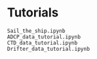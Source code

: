 # Tutorials

```{nbgallery}
Sail_the_ship.ipynb
ADCP_data_tutorial.ipynb
CTD_data_tutorial.ipynb
Drifter_data_tutorial.ipynb
```

